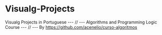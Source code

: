 # Visualg-Projects
Visualg Projects in Portuguese  --- // --- Algorithms and Programming Logic Course  --- // ---
By https://github.com/acenelio/curso-algoritmos
